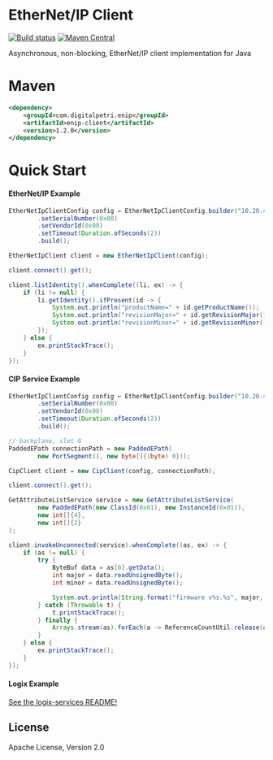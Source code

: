 # EtherNet/IP Client
[![Build status](https://travis-ci.org/digitalpetri/ethernet-ip.svg?branch=master)](https://travis-ci.org/digitalpetri/ethernet-ip)
[![Maven Central](https://img.shields.io/maven-central/v/com.digitalpetri.enip/enip.svg)](https://search.maven.org/#search%7Cgav%7C1%7Cg%3A%22com.digitalpetri.enip%22%20AND%20a%3A%22enip%22)

Asynchronous, non-blocking, EtherNet/IP client implementation for Java

# Maven

```xml
<dependency>
    <groupId>com.digitalpetri.enip</groupId>
    <artifactId>enip-client</artifactId>
    <version>1.2.0</version>
</dependency>
```

# Quick Start
#### EtherNet/IP Example
```java
EtherNetIpClientConfig config = EtherNetIpClientConfig.builder("10.20.4.57")
        .setSerialNumber(0x00)
        .setVendorId(0x00)
        .setTimeout(Duration.ofSeconds(2))
        .build();

EtherNetIpClient client = new EtherNetIpClient(config);

client.connect().get();

client.listIdentity().whenComplete((li, ex) -> {
    if (li != null) {
        li.getIdentity().ifPresent(id -> {
            System.out.println("productName=" + id.getProductName());
            System.out.println("revisionMajor=" + id.getRevisionMajor());
            System.out.println("revisionMinor=" + id.getRevisionMinor());
        });
    } else {
        ex.printStackTrace();
    }
});
```
#### CIP Service Example
```java
EtherNetIpClientConfig config = EtherNetIpClientConfig.builder("10.20.4.57")
        .setSerialNumber(0x00)
        .setVendorId(0x00)
        .setTimeout(Duration.ofSeconds(2))
        .build();

// backplane, slot 0
PaddedEPath connectionPath = new PaddedEPath(
        new PortSegment(1, new byte[]{(byte) 0}));

CipClient client = new CipClient(config, connectionPath);

client.connect().get();

GetAttributeListService service = new GetAttributeListService(
        new PaddedEPath(new ClassId(0x01), new InstanceId(0x01)),
        new int[]{4},
        new int[]{2}
);

client.invokeUnconnected(service).whenComplete((as, ex) -> {
    if (as != null) {
        try {
            ByteBuf data = as[0].getData();
            int major = data.readUnsignedByte();
            int minor = data.readUnsignedByte();

            System.out.println(String.format("firmware v%s.%s", major, minor));
        } catch (Throwable t) {
            t.printStackTrace();
        } finally {
            Arrays.stream(as).forEach(a -> ReferenceCountUtil.release(a.getData()));
        }
    } else {
        ex.printStackTrace();
    }
});
```

#### Logix Example

[See the logix-services README!](logix-services/README.md)


License
--------

Apache License, Version 2.0
